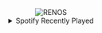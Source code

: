 <div align="center">
<picture>
    <source media="(prefers-color-scheme: dark)" srcset="https://i.ibb.co/31VQWkP/output-gif.gif">
    <source media="(prefers-color-scheme: light)" srcset="https://i.ibb.co/31VQWkP/output-gif.gif">
    <img alt="RENOS" src="https://i.ibb.co/31VQWkP/output-gif.gif">
</picture>
<details>
<summary>Spotify Recently Played</summary>
<img src="https://spotify-recently-played-readme.vercel.app/api?user=31d6d6zerc5ct6kck32na2ozsqf4&unique=1&width=400" alt="Spotify" />
</details>
</div>

<!-- Image deletion URL: https://ibb.co/zsCDbNt/116c14836a00974f3efc12d0eb757f87 -->